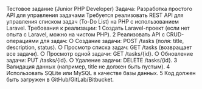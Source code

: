 Тестовое задание (Junior PHP Developer)
Задача: Разработка простого API для управления задачами
Требуется реализовать REST API для управления списком задач (To-Do List) на PHP с
использованием Laravel.
Требования к реализации:
1 Создать Laravel-проект (если нет опыта с Laravel, можно на чистом PHP).
2 Реализовать API с CRUD-операциями для задач:
○
Создание задачи: POST /tasks (поля: title, description, status).
○
Просмотр списка задач: GET /tasks (возвращает все задачи).
○
Просмотр одной задачи: GET /tasks/{id}.
○
Обновление задачи: PUT /tasks/{id}.
○
Удаление задачи: DELETE /tasks/{id}.
3 Валидация данных (например, title не должен быть пустым).
4 Использовать SQLite или MySQL в качестве базы данных.
5 Код должен быть загружен в GitHub/GitLab/Bitbucket.
